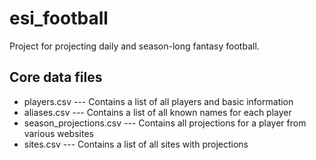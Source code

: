 # esi_football

Project for projecting daily and season-long fantasy football.

## Core data files
- players.csv --- Contains a list of all players and basic information
- aliases.csv --- Contains a list of all known names for each player
- season_projections.csv --- Contains all projections for a player from various websites
- sites.csv --- Contains a list of all sites with projections
